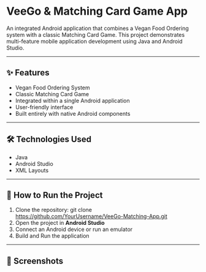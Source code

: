 # VeeGo & Matching Card Game App

An integrated Android application that combines a Vegan Food Ordering system with a classic Matching Card Game. This project demonstrates multi-feature mobile application development using Java and Android Studio.

---

## ✨ Features

- Vegan Food Ordering System  
- Classic Matching Card Game  
- Integrated within a single Android application  
- User-friendly interface  
- Built entirely with native Android components  

---

## 🛠️ Technologies Used

- Java  
- Android Studio  
- XML Layouts  

---

## 🚀 How to Run the Project

1. Clone the repository:
git clone https://github.com/YourUsername/VeeGo-Matching-App.git
2. Open the project in **Android Studio**  
3. Connect an Android device or run an emulator  
4. Build and Run the application  

---

## 📱 Screenshots


